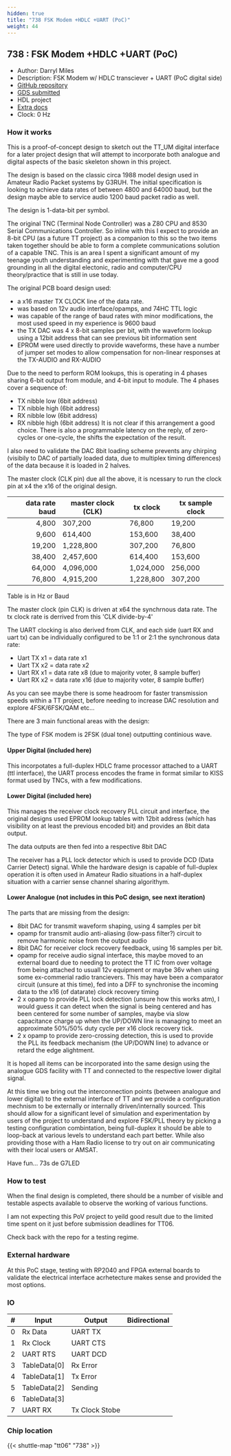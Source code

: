 ```yaml
---
hidden: true
title: "738 FSK Modem +HDLC +UART (PoC)"
weight: 44
---
```


## 738 : FSK Modem +HDLC +UART (PoC)

* Author: Darryl Miles
* Description: FSK Modem w/ HDLC transciever + UART (PoC digital side)
* [GitHub repository](https://github.com/dlmiles/tt06-poc-fskmodem-hdlctrx)
* [GDS submitted](https://github.com/dlmiles/tt06-poc-fskmodem-hdlctrx/actions/runs/8749102893)
* HDL project
* [Extra docs]()
* Clock: 0 Hz

<!---

This file is used to generate your project datasheet. Please fill in the information below and delete any unused
sections.

You can also include images in this folder and reference them in the markdown. Each image must be less than
512 kb in size, and the combined size of all images must be less than 1 MB.
-->


### How it works

This is a proof-of-concept design to sketch out the TT_UM digital interface
for a later project design that will attempt to incorporate both analogue and
digital aspects of the basic skeleton shown in this project.

The design is based on the classic circa 1988 model design used in Amateur
Radio Packet systems by G3RUH.  The initial specification is looking to
achieve data rates of between 4800 and 64000 baud, but the design maybe able
to service audio 1200 baud packet radio as well.

The design is 1-data-bit per symbol.

The original TNC (Terminal Node Controller) was a Z80 CPU and 8530 Serial
Communications Controller.  So inline with this I  expect to provide an
8-bit CPU (as a future TT project) as a companion to this so the two items
taken together should be able to form a complete communications solution
of a capable TNC.
This is an area I spent a significant amount of my teenage youth understanding
and experimenting with that gave me a good grounding in all the digital
electonic, radio and computer/CPU theory/practice that is still in use today.

The original PCB board design used:

* a x16 master TX CLOCK line of the data rate.
* was based on 12v audio interface/opamps, and 74HC TTL logic
* was capable of the range of baud rates with minor modifications, the most
  used speed in my experience is 9600 baud
* the TX DAC was 4 x 8-bit samples per bit, with the waveform lookup using a
  12bit address that can see previous bit information sent
* EPROM were used directly to provide waveforms, these have a number of
  jumper set modes to allow compensation for non-linear responses at the
  TX-AUDIO and RX-AUDIO

Due to the need to perform ROM lookups, this is operating in 4 phases
sharing 6-bit output from module, and 4-bit input to module.  The 4 phases
cover a sequence of:

* TX nibble low (6bit address)
* TX nibble high (6bit address)
* RX nibble low (6bit address)
* RX nibble high (6bit address)
  It is not clear if this arrangement a good choice.
  There is also a programmable latency on the reply, of zero-cycles or
  one-cycle, the shifts the expectation of the result.

I also need to validate the DAC 8bit loading scheme prevents any chirping
(visibily to DAC of partially loaded data, due to multiplex timing
differences) of the data because it is loaded in 2 halves.

The master clock (CLK pin) due all the above, it is ncessary to run the
clock pin at x4 the x16 of the original design.

|data rate baud |master clock (CLK)|  tx clock | tx sample clock|
| ------------: | ---------------- |  -------- | ------- |
|         4,800 |          307,200 |    76,800 |  19,200 |
|         9,600 |          614,400 |   153,600 |  38,400 |
|        19,200 |        1,228,800 |   307,200 |  76,800 |
|        38,400 |        2,457,600 |   614,400 | 153,600 |
|        64,000 |        4,096,000 | 1,024,000 | 256,000 |
|        76,800 |        4,915,200 | 1,228,800 | 307,200 |

Table is in Hz or Baud

The master clock (pin CLK) is driven at x64 the synchrnous data rate.
The tx clock rate is derrived from this 'CLK divide-by-4'

The UART clocking is also derived from CLK, and each side (uart RX and uart
tx) can be individually configured to be 1:1 or 2:1 the synchronous data
rate:

* Uart TX x1 = data rate x1
* Uart TX x2 = data rate x2
* Uart RX x1 = data rate x8 (due to majority voter, 8 sample buffer)
* Uart RX x2 = data rate x16 (due to majority voter, 8 sample buffer)

As you can see maybe there is some headroom for faster transmission speeds
within a TT project, before needing to increase DAC resolution and explore
4FSK/6FSK/QAM etc...

There are 3 main functional areas with the design:

The type of FSK modem is 2FSK (dual tone) outputting continious wave.

#### Upper Digital (included here)

This incorpotates a full-duplex HDLC frame processor attached to a UART
(ttl interface), the UART process encodes the frame in format similar to
KISS format used by TNCs, with a few modifications.

#### Lower Digital (included here)

This manages the receiver clock recovery PLL circuit and interface, the
original designs used EPROM lookup tables with 12bit address (which has
visibility on at least the previous encoded bit) and provides an 8bit data
output.

The data outputs are then fed into a respective 8bit DAC

The receiver has a PLL lock detector which is used to provide DCD (Data
Carrier Detect) signal.  While the hardware design is capable of full-duplex
operation it is often used in Amateur Radio situations in a half-duplex
situation with a carrier sense channel sharing algorithym.

#### Lower Analogue (not includes in this PoC design, see next iteration)

The parts that are missing from the design:

* 8bit DAC for transmit waveform shaping, using 4 samples per bit
* opamp for transmit audio anti-aliasing (low-pass filter?) circuit to
  remove harmonic noise from the output audio
* 8bit DAC for receiver clock recovery feedback, using 16 samples
  per bit.
* opamp for receive audio signal interface, this maybe moved to an external
  board due to needing to protect the TT IC from over voltage from being
  attached to usuall 12v equipment or maybe 36v when using some ex-commerial
  radio trancievers.
  This may have been a comparator circuit (unsure at this time), fed into a
  DFF to synchronise the incoming data to the x16 (of datarate) clock recovery
  timing
* 2 x opamp to provide PLL lock detection (unsure how this works atm), I
  would guess it can detect when the signal is being centered and has been
  centered for some number of samples, maybe via slow capacitance charge up
  when the UP/DOWN line is managing to meet an approximate 50%/50% duty
  cycle per x16 clock recovery tick.
* 2 x opamp to provide zero-crossing detection, this is used to provide the
  PLL its feedback mechanism (the UP/DOWN line) to advance or retard the
  edge alightment.

It is hoped all items can be incorporated into the same design using the
analogue GDS facility with TT and connected to the respective lower digital
signal.

At this time we bring out the interconnection points (between analogue and
lower digital) to the external interface of TT and we provide a configuration
mechnism to be externally or internally driven/internally sourced.  This should
allow for a significant level of simulation and experimentation by users of
the project to understand and explore FSK/PLL theory by picking a testing
configuration combintation, being full-duplex it should be able to loop-back
at various levels to understand each part better.  While also providing those
with a Ham Radio license to try out on air communicating with their local users
or AMSAT.

Have fun... 73s de G7LED

### How to test

When the final design is completed, there should be a number of visible and
testable aspects available to observe the working of various functions.

I am not expecting this PoV project to yeild good result due to the limited
time spent on it just before submission deadlines for TT06.

Check back with the repo for a testing regime.

### External hardware

At this PoC stage, testing with RP2040 and FPGA external boards to validate
the electrical interface acrhetecture makes sense and provided the most
options.


### IO

| #             | Input    | Output   | Bidirectional   |
| ------------- | -------- | -------- | --------------- |
| 0 | Rx Data  | UART TX  |      |
| 1 | Rx Clock  | UART CTS  |      |
| 2 | UART RTS  | UART DCD  |      |
| 3 | TableData[0]  | Rx Error  |      |
| 4 | TableData[1]  | Tx Error  |      |
| 5 | TableData[2]  | Sending  |      |
| 6 | TableData[3]  |   |      |
| 7 | UART RX  | Tx Clock Stobe  |      |


### Chip location

{{< shuttle-map "tt06" "738" >}}
